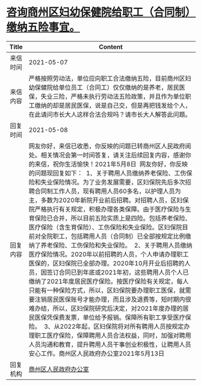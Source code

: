 # <a href="http://www.shangluo.gov.cn/zmhd/ldxxxx.jsp?urltype=leadermail.LeaderMailContentUrl&wbtreeid=1112&leadermailid=7215">咨询商州区妇幼保健院给职工（合同制）缴纳五险事宜。</a>
|Title|Content|
|:---:|---|
|来信时间|2021-05-07|
|来信内容|严格按照劳动法，单位应向职工合法缴纳五险，目前商州区妇幼保健院给单位员工（合同工）仅仅缴纳的是养老，居民医保，失业三险，严格未执行劳动法五险政策，并且作为单位职工缴纳的却是居民医保，说是自己交，但是再把钱发给个人，在此请问市长大人这样合法合规吗？请市长大人解答此问题。|
|回复时间|2021-05-08|
|回复内容|网友你好，来信已收悉，你反映的问题已转商州区人民政府阅处。相关情况会第一时间答复，请关注后续回复内容，感谢你的来信，祝你生活愉快！2021年5月8日  网友你好，你反映的问题现回复如下：  1、关于聘用人员缴纳养老保险、工伤保险和失业保险情况。为了业务发展需要，区妇保院先后多次招聘合同制工作人员，现有聘用人员60多名，以护理人员为主，多数为2020年新院开业前后招聘。对招聘人员，区妇保院严格执行有关规定，积极办理各类保障。由于医疗保险与生育保险已合并，所以目前五险实质上是四险。包括养老保险、医疗保险（含生育保险）、工伤保险和失业保险。区妇保院目前对全院职工，包括聘用人员（合同制）已全部按规定比例缴纳了养老保险、工伤保险和失业保险。  2、关于聘用人员缴纳医疗保险情况。2020年以前招聘的人员，个人申请办理职工医保的，区妇保院已全部办理。2020年10月开业后招聘的人员，因签订合同已到年底或2021年初，这些聘用人员个人已缴纳了2021年度居民医疗保险。按医疗保险有关规定，每人只能有一种保险方式，所以，区妇保院要办理职工医保，就需要注销居民医保账号才能办理，而且涉及退费等，短时期内很难办结，所以，区妇保院研究后决定，对2021年度办理的居民医保凭保费发票，单位给予报销。保障所有职工享受医疗保险。  3、从2022年起，区妇保院将对所有聘用人员按规定办理职工医疗保险，保障聘用人员合法权益，同时，加强对聘用人员沟通和教育，提升聘用人员干事创业积极性，让聘用人员安心工作。商州区人民政府办公室2021年5月13日|
|回复机构|<a href="../../categories/agencies/商州区人民政府办公室.md">商州区人民政府办公室</a>|
